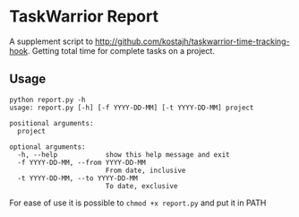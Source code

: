 # TaskWarrior Report

A supplement script to http://github.com/kostajh/taskwarrior-time-tracking-hook.
Getting total time for complete tasks on a project.

## Usage
```
python report.py -h
usage: report.py [-h] [-f YYYY-DD-MM] [-t YYYY-DD-MM] project

positional arguments:
  project

optional arguments:
  -h, --help            show this help message and exit
  -f YYYY-DD-MM, --from YYYY-DD-MM
                        From date, inclusive
  -t YYYY-DD-MM, --to YYYY-DD-MM
                        To date, exclusive
```

For ease of use it is possible to `chmod +x report.py` and put it
in PATH
